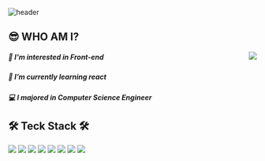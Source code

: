 
![header](https://capsule-render.vercel.app/api?type=shark&color=FFA883&height=300&section=header&text=Gyuhan%20Park&fontSize=90&fontAlign=50)

## 😎  WHO AM I?
<img  align='right' src="http://mazassumnida.wtf/api/v2/generate_badge?boj=rbgksqkr">

##### 🤔 I'm interested in Front-end

##### 🌱 I’m currently learning react

##### 💻 I majored in Computer Science Engineer




## 🛠️ Teck Stack 🛠️
<img src="https://img.shields.io/badge/HTML5-E34F26?style=flat&logo=HTML5&logoColor=white"> <img src="https://img.shields.io/badge/CSS3-1572B6?style=flat&logo=CSS3&logoColor=white"> <img src="https://img.shields.io/badge/Sass-CC6699?style=flat&logo=Sass&logoColor=white"/> <img src="https://img.shields.io/badge/JavaScript-F7DF1E?style=flat&logo=Javascript&logoColor=white"/> 
<img src="https://img.shields.io/badge/React-61DAFB?style=flat&logo=react&logoColor=white"/>
<img src="https://img.shields.io/badge/React_Native-61DAFB?style=flat&logo=react&logoColor=white"/>
 <img src="https://img.shields.io/badge/node.js-339933?style=flat&logo=node.js&logoColor=white"/>
 <img src="https://img.shields.io/badge/Python-3766AB?style=flat&logo=Python&logoColor=white"/> 
